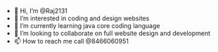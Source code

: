 - 👋 Hi, I’m @Raj2131
- 👀 I’m interested in coding and design websites 
- 🌱 I’m currently learning java core coding language 
- 💞️ I’m looking to collaborate on full website design and development 
- 📫 How to reach me call @8466060951

<!---
Raj2131/Raj2131 is a ✨ special ✨ repository because its `README.md` (this file) appears on your GitHub profile.
You can click the Preview link to take a look at your changes.
--->
